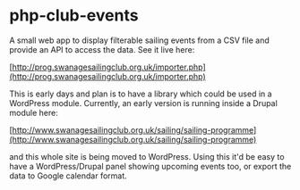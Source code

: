 # php-club-events
A small web app to display filterable sailing events from a CSV file and provide an API to access the data. See it live here:

[http://prog.swanagesailingclub.org.uk/importer.php](http://prog.swanagesailingclub.org.uk/importer.php)

This is early days and plan is to have a library which could be used in a WordPress module. Currently, an early version is running inside a Drupal module here:

[http://www.swanagesailingclub.org.uk/sailing/sailing-programme](http://www.swanagesailingclub.org.uk/sailing/sailing-programme)

and this whole site is being moved to WordPress. Using this it'd be easy to have a WordPress/Drupal panel showing upcoming events too, or export the data to Google calendar format.
